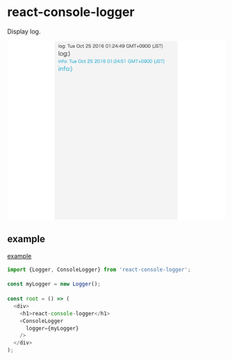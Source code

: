 # react-console-logger

Display log.


![](./gif/log.gif)

## example
[example](./example)

```javascript
import {Logger, ConsoleLogger} from 'react-console-logger';

const myLogger = new Logger();

const root = () => (
  <div>
    <h1>react-console-logger</h1>
    <ConsoleLogger
      logger={myLogger}
    />
  </div>
);
```
